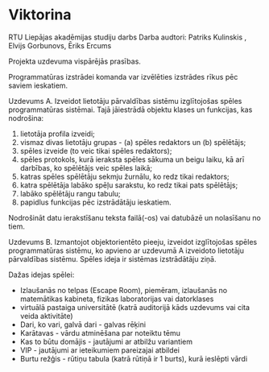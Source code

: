 # Viktorina
RTU Liepājas akadēmijas studiju darbs
Darba audtori: Patriks Kulinskis , Elvijs Gorbunovs, Ēriks Ercums


Projekta uzdevuma vispārējās prasības. 


Programmatūras izstrādei komanda var izvēlēties izstrādes rīkus pēc saviem ieskatiem.

Uzdevums A. Izveidot lietotāju pārvaldības sistēmu izglītojošas spēles programmatūras sistēmai. Tajā jāiestrādā objektu klases un funkcijas, kas nodrošina:

1) lietotāja profila izveidi;
2) vismaz divas lietotāju grupas - (a) spēles redaktors un (b) spēlētājs;
3) spēles izveide (to veic tikai spēles redaktors);
4) spēles protokols, kurā ieraksta spēles sākuma un beigu laiku, kā arī darbības, ko spēlētājs veic spēles laikā;
5) katras spēles spēlētāju sekmju žurnālu, ko redz tikai redaktors;
6) katra spēlētāja labāko spēļu sarakstu, ko redz tikai pats spēlētājs;
7) labāko spēlētāju rangu tabulu;
8) papidlus funkcijas pēc izstrādātāju ieskatiem.

Nodrošināt datu ierakstīšanu teksta failā(-os) vai datubāzē un nolasīšanu no tiem.

Uzdevums B. Izmantojot objektorientēto pieeju, izveidot izglītojošas spēles programmatūras sistēmu, ko apvieno ar  uzdevumā A izveidoto lietotāju pārvaldības sistēmu. Spēles ideja ir sistēmas izstrādātāju ziņā.

Dažas idejas spēlei:
- Izlaušanās no telpas (Escape Room), piemēram, izlaušanās no matemātikas kabineta, fizikas laboratorijas vai datorklases
- virtuālā pastaiga universitātē (katrā auditorijā kāds uzdevums vai cita veida aktivitāte)
- Dari, ko vari, galvā dari - galvas rēķini
- Karātavas - vārdu atminēšana par noteiktu tēmu
- Kas to būtu domājis - jautājumi ar atbilžu variantiem
- VIP - jautājumi ar ieteikumiem pareizajai atbildei
- Burtu režģis - rūtiņu tabula (katrā rūtiņā ir 1 burts), kurā ieslēpti vārdi
